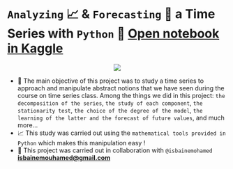 # `Analyzing` 📈 & `Forecasting` 🤔 a Time Series with `Python` 🐍 [Open notebook in Kaggle](https://www.kaggle.com/code/mohamedisbaine/time-series)

<p align="center">
  <img src="https://user-images.githubusercontent.com/74627083/155903528-100c07d0-ee13-4ba7-9e98-3584c4ac555b.jpg" />
</p>

- 🎯 The main objective of this project was to study a time series to approach and manipulate abstract notions that we have seen during the course on time series class. Among the things we did in this project: `the decomposition of the series`, `the study of each component`, `the stationarity test`, `the choice of the degree of the model`, `the learning of the latter and the forecast of future values`, and much more...
- 📈 This study was carried out using the `mathematical tools provided in Python` which makes this manipulation easy !
- 🤝 This project was carried out in collaboration with `@isbainemohamed` **isbainemouhamed@gmail.com** 


